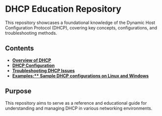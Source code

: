 # DHCP Education Repository

This repository showcases a foundational knowledge of the Dynamic Host Configuration Protocol (DHCP), covering key concepts, configurations, and troubleshooting methods.

## Contents
- **[Overview of DHCP](docs/DHCP_overview.md)**
- **[DHCP Configuration](docs/DHCP_configuration.md)**
- **[Troubleshooting DHCP Issues](docs/DHCP_troubleshooting.md)**
- **[Examples:** Sample DHCP configurations on Linux and Windows](examples/)**

## Purpose
This repository aims to serve as a reference and educational guide for understanding and managing DHCP in various networking environments.

